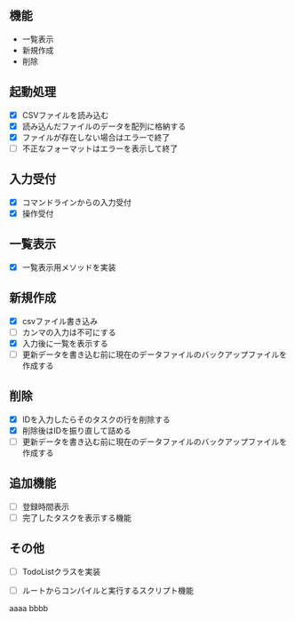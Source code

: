 ## 機能

- 一覧表示
- 新規作成
- 削除

## 起動処理

- [x] CSVファイルを読み込む
- [x] 読み込んだファイルのデータを配列に格納する
- [x] ファイルが存在しない場合はエラーで終了
- [ ] 不正なフォーマットはエラーを表示して終了

## 入力受付

- [x] コマンドラインからの入力受付
- [x] 操作受付

## 一覧表示

- [x] 一覧表示用メソッドを実装

## 新規作成

- [x] csvファイル書き込み
- [ ] カンマの入力は不可にする
- [x] 入力後に一覧を表示する
- [ ] 更新データを書き込む前に現在のデータファイルのバックアップファイルを作成する

## 削除

- [x] IDを入力したらそのタスクの行を削除する
- [x] 削除後はIDを振り直して詰める
- [ ] 更新データを書き込む前に現在のデータファイルのバックアップファイルを作成する

## 追加機能

- [ ] 登録時間表示
- [ ] 完了したタスクを表示する機能

## その他

- [ ] TodoListクラスを実装
- [ ] ルートからコンパイルと実行するスクリプト機能



aaaa
bbbb
